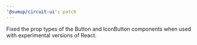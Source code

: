 ```yaml
---
'@sumup/circuit-ui': patch
---
```


Fixed the prop types of the Button and IconButton components when used with experimental versions of React.
